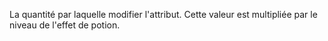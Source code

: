 La quantité par laquelle modifier l'attribut. Cette valeur est multipliée par le niveau de l'effet de potion.